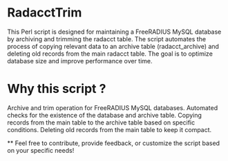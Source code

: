 # RadacctTrim
This Perl script is designed for maintaining a FreeRADIUS MySQL database by archiving and trimming the radacct table. The script automates the process of copying relevant data to an archive table (radacct_archive) and deleting old records from the main radacct table. The goal is to optimize database size and improve performance over time.

# Why this script ?
Archive and trim operation for FreeRADIUS MySQL databases.
Automated checks for the existence of the database and archive table.
Copying records from the main table to the archive table based on specific conditions.
Deleting old records from the main table to keep it compact.

** Feel free to contribute, provide feedback, or customize the script based on your specific needs!
